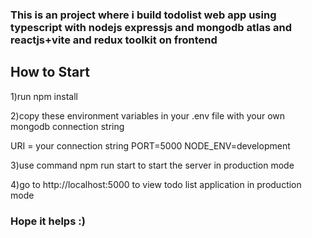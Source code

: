 ### This is an project where i build todolist web app using typescript with nodejs expressjs and mongodb atlas and reactjs+vite and redux toolkit on frontend

## How to Start

1)run npm install

2)copy these environment variables in your .env file with your own mongodb connection string

URI = your connection string
PORT=5000
NODE_ENV=development

3)use command npm run start to start the server in production mode

4)go to http://localhost:5000 to view todo list application in production mode

### Hope it helps :)
